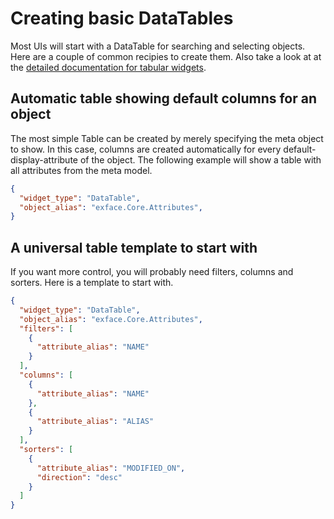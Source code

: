 # Creating basic DataTables

Most UIs will start with a DataTable for searching and selecting objects. Here are a couple of common recipies to create them. Also take a look at at the [detailed documentation for tabular widgets](README.md).

## Automatic table showing default columns for an object

The most simple Table can be created by merely specifying the meta object to show. In this case, columns are created automatically for every default-display-attribute of the object. The following example will show a table with all attributes from the meta model.

```json
{
  "widget_type": "DataTable",
  "object_alias": "exface.Core.Attributes",
}
```

## A universal table template to start with

If you want more control, you will probably need filters, columns and sorters. Here is a template to start with.

```json
{
  "widget_type": "DataTable",
  "object_alias": "exface.Core.Attributes",
  "filters": [
    {
      "attribute_alias": "NAME"
    }
  ],
  "columns": [
    {
      "attribute_alias": "NAME"
    },
    {
      "attribute_alias": "ALIAS"
    }
  ],
  "sorters": [
    {
      "attribute_alias": "MODIFIED_ON",
      "direction": "desc"
    }
  ]
}
```